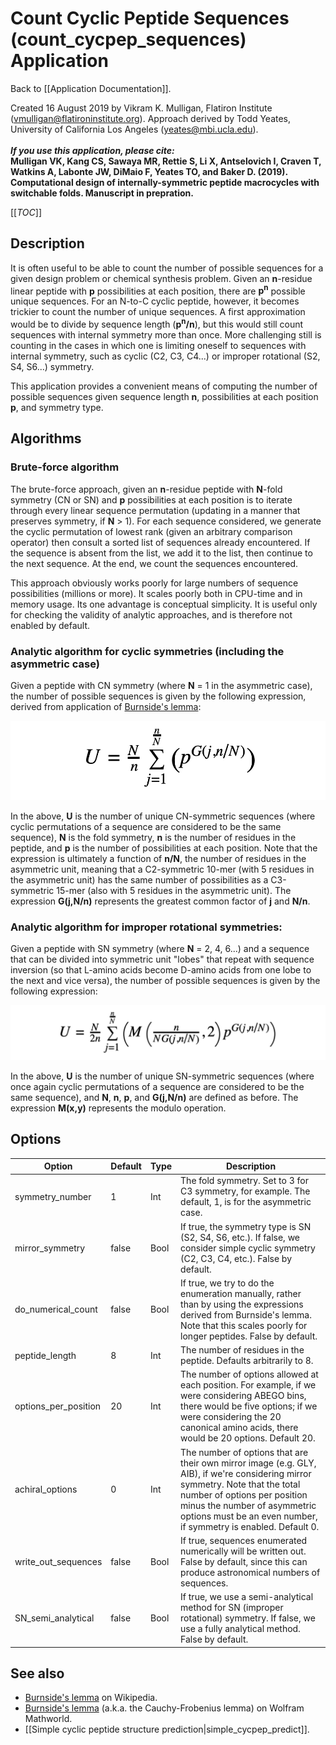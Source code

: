 # Count Cyclic Peptide Sequences (count_cycpep_sequences) Application

Back to [[Application Documentation]].

Created 16 August 2019 by Vikram K. Mulligan, Flatiron Institute (vmulligan@flatironinstitute.org).  Approach derived by Todd Yeates, University of California Los Angeles (yeates@mbi.ucla.edu).<br/><br/>
<b><i>If you use this application, please cite:</i><br/>
Mulligan VK, Kang CS, Sawaya MR, Rettie S, Li X, Antselovich I, Craven T, Watkins A, Labonte JW, DiMaio F, Yeates TO, and Baker D. (2019).  Computational design of internally-symmetric peptide macrocycles with switchable folds.  Manuscript in prepration.</b><br/>

[[_TOC_]]

## Description

It is often useful to be able to count the number of possible sequences for a given design problem or chemical synthesis problem.  Given an **n**-residue linear peptide with **p** possibilities at each position, there are **p<sup>n</sup>** possible unique sequences.  For an N-to-C cyclic peptide, however, it becomes trickier to count the number of unique sequences.  A first approximation would be to divide by sequence length (**p<sup>n</sup>/n**), but this would still count sequences with internal symmetry more than once.  More challenging still is counting in the cases in which one is limiting oneself to sequences with internal symmetry, such as cyclic (C2, C3, C4...) or improper rotational (S2, S4, S6...) symmetry.

This application provides a convenient means of computing the number of possible sequences given sequence length **n**, possibilities at each position **p**, and symmetry type.

## Algorithms

### Brute-force algorithm

The brute-force approach, given an **n**-residue peptide with **N**-fold symmetry (CN or SN) and **p** possibilities at each position is to iterate through every linear sequence permutation (updating in a manner that preserves symmetry, if **N** > 1).  For each sequence considered, we generate the cyclic permutation of lowest rank (given an arbitrary comparison operator) then consult a sorted list of sequences already encountered.  If the sequence is absent from the list, we add it to the list, then continue to the next sequence.  At the end, we count the sequences encountered.

This approach obviously works poorly for large numbers of sequence possibilities (millions or more).  It scales poorly both in CPU-time and in memory usage.  Its one advantage is conceptual simplicity.  It is useful only for checking the validity of analytic approaches, and is therefore not enabled by default.

### Analytic algorithm for cyclic symmetries (including the asymmetric case)

Given a peptide with CN symmetry (where **N** = 1 in the asymmetric case), the number of possible sequences is given by the following expression, derived from application of [Burnside's lemma](https://en.wikipedia.org/wiki/Burnside%27s_lemma):

![Expression for number of unique CN-symmetric sequences, U, given an n-residue macrocycle with p possibilities per position.](CN_expression.png)

In the above, **U** is the number of unique CN-symmetric sequences (where cyclic permutations of a sequence are considered to be the same sequence), **N** is the fold symmetry, **n** is the number of residues in the peptide, and **p** is the number of possibilities at each position.  Note that the expression is ultimately a function of **n/N**, the number of residues in the asymmetric unit, meaning that a C2-symmetric 10-mer (with 5 residues in the asymmetric unit) has the same number of possibilities as a C3-symmetric 15-mer (also with 5 residues in the asymmetric unit).  The expression **G(j,N/n)** represents the greatest common factor of **j** and **N/n**.

### Analytic algorithm for improper rotational symmetries:

Given a peptide with SN symmetry (where **N** = 2, 4, 6...) and a sequence that can be divided into symmetric unit "lobes" that repeat with sequence inversion (so that L-amino acids become D-amino acids from one lobe to the next and vice versa), the number of possible sequences is given by the following expression:

![Expression for number of unique SN-symmetric sequences, U, given an n-residue macrocycle with p possibilities per position.](SN_expression1.png)

In the above, **U** is the number of unique SN-symmetric sequences (where once again cyclic permutations of a sequence are considered to be the same sequence), and **N**, **n**, **p**, and **G(j,N/n)** are defined as before.  The expression **M(x,y)** represents the modulo operation.

## Options

|                        Option |                  Default  |Type|  Description            |    
|-------------------------------|---------------------------|----|-------------------------|
|               symmetry_number |                         1 |   Int| The fold symmetry.  Set to 3 for C3 symmetry, for example.  The default, 1, is for the asymmetric case. |
|               mirror_symmetry |                     false |   Bool| If true, the symmetry type is SN (S2, S4, S6, etc.). If false, we consider simple cyclic symmetry (C2, C3, C4, etc.).  False by default. |
|            do_numerical_count |                     false |   Bool| If true, we try to do the enumeration manually, rather than by using the expressions derived from Burnside's lemma.  Note that this scales poorly for longer peptides. False by default. |
|                peptide_length |                         8 |   Int| The number of residues in the peptide.  Defaults arbitrarily to 8. |
|          options_per_position |                        20 |   Int| The number of options allowed at each position. For example, if we were considering ABEGO bins, there would be five options; if we were considering the 20 canonical amino acids, there would be 20 options. Default 20. |
|               achiral_options |                         0 |   Int| The number of options that are their own mirror image (e.g. GLY, AIB), if we're considering mirror symmetry.  Note that the total number of options per position minus the number of asymmetric options must be an even number, if symmetry is enabled.  Default 0. |
|           write_out_sequences |                     false |   Bool| If true, sequences enumerated numerically will be written out. False by default, since this can produce astronomical numbers of sequences. |
|            SN_semi_analytical |                     false |   Bool| If true, we use a semi-analytical method for SN (improper rotational) symmetry.  If false, we use a fully analytical method.  False by default. |
## See also

* [Burnside's lemma](https://en.wikipedia.org/wiki/Burnside%27s_lemma) on Wikipedia.
* [Burnside's lemma](http://mathworld.wolfram.com/Cauchy-FrobeniusLemma.html) (a.k.a. the Cauchy-Frobenius lemma) on Wolfram Mathworld.
* [[Simple cyclic peptide structure prediction|simple_cycpep_predict]].